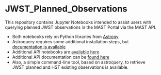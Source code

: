 # JWST_Planned_Observations

This repository contains Jupyter Notebooks intended to assist users with 
querying planned JWST observations in the MAST Portal via the MAST API.

* Both notebooks rely on Python libraries from [Astropy](http://www.astropy.org)
* Astroquery requires some additional installation steps, but [documentation is 
available](https://astroquery.readthedocs.io/en/latest/)
* Additional API notebooks are [available 
here](https://github.com/openSAIL/MAST-API-Notebooks)
* Additional API documentation can be [found 
here](https://mast.stsci.edu/api/v0/)
* Also, a simple command-line tool, based on astroquery, to retrieve JWST planned and HST existing observations is available. 
